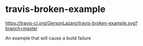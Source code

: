 # travis-broken-example
https://travis-ci.org/GersonLazaro/travis-broken-example.svg?branch=master

An example that will cause a build failure
